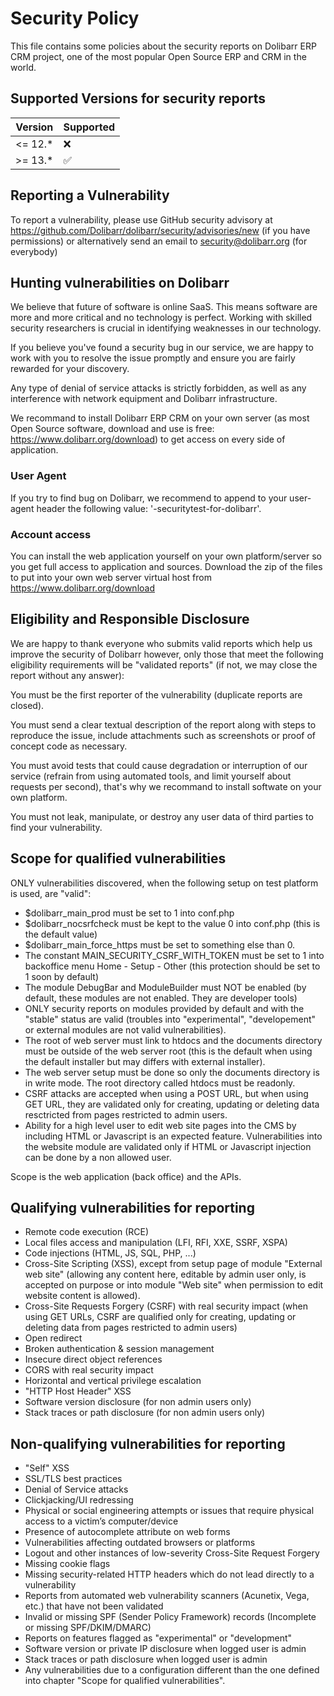 # Security Policy

This file contains some policies about the security reports on Dolibarr ERP CRM project, one of the most popular Open Source ERP and CRM in the world.

## Supported Versions for security reports

| Version   | Supported          |
| --------- | ------------------ |
| <= 12.*   | :x:                |
| >= 13.*   | :white_check_mark: |


## Reporting a Vulnerability

To report a vulnerability, please use GitHub security advisory at https://github.com/Dolibarr/dolibarr/security/advisories/new (if you have permissions) or alternatively send an email to security@dolibarr.org (for everybody)


## Hunting vulnerabilities on Dolibarr

We believe that future of software is online SaaS. This means software are more and more critical and no technology is perfect. Working with skilled security researchers is crucial in identifying weaknesses in our technology.

If you believe you've found a security bug in our service, we are happy to work with you to resolve the issue promptly and ensure you are fairly rewarded for your discovery.

Any type of denial of service attacks is strictly forbidden, as well as any interference with network equipment and Dolibarr infrastructure.

We recommand to install Dolibarr ERP CRM on your own server (as most Open Source software, download and use is free: https://www.dolibarr.org/download) to get access on every side of application.

### User Agent

If you try to find bug on Dolibarr, we recommend to append to your user-agent header the following value: '-securitytest-for-dolibarr'.

### Account access

You can install the web application yourself on your own platform/server so you get full access to application and sources. Download the zip of the files to put into your own web server virtual host from https://www.dolibarr.org/download


## Eligibility and Responsible Disclosure

We are happy to thank everyone who submits valid reports which help us improve the security of Dolibarr however, only those that meet the following eligibility requirements will be "validated reports" (if not, we may close the report without any answer):

You must be the first reporter of the vulnerability (duplicate reports are closed).

You must send a clear textual description of the report along with steps to reproduce the issue, include attachments such as screenshots or proof of concept code as necessary.

You must avoid tests that could cause degradation or interruption of our service (refrain from using automated tools, and limit yourself about requests per second), that's why we recommand to install softwate on your own platform.

You must not leak, manipulate, or destroy any user data of third parties to find your vulnerability.


## Scope for qualified vulnerabilities

ONLY vulnerabilities discovered, when the following setup on test platform is used, are "valid":

* $dolibarr_main_prod must be set to 1 into conf.php
* $dolibarr_nocsrfcheck must be kept to the value 0 into conf.php (this is the default value)
* $dolibarr_main_force_https must be set to something else than 0.
* The constant MAIN_SECURITY_CSRF_WITH_TOKEN must be set to 1 into backoffice menu Home - Setup - Other (this protection should be set to 1 soon by default)
* The module DebugBar and ModuleBuilder must NOT be enabled (by default, these modules are not enabled. They are developer tools)
* ONLY security reports on modules provided by default and with the "stable" status are valid (troubles into "experimental", "developement" or external modules are not valid vulnerabilities).
* The root of web server must link to htdocs and the documents directory must be outside of the web server root (this is the default when using the default installer but may differs with external installer).
* The web server setup must be done so only the documents directory is in write mode. The root directory called htdocs must be readonly.
* CSRF attacks are accepted when using a POST URL, but when using GET URL, they are validated only for creating, updating or deleting data resctricted from pages restricted to admin users.
* Ability for a high level user to edit web site pages into the CMS by including HTML or Javascript is an expected feature. Vulnerabilities into the website module are validated only if HTML or Javascript injection can be done by a non allowed user.

Scope is the web application (back office) and the APIs.


## Qualifying vulnerabilities for reporting

* Remote code execution (RCE)
* Local files access and manipulation (LFI, RFI, XXE, SSRF, XSPA)
* Code injections (HTML, JS, SQL, PHP, ...)
* Cross-Site Scripting (XSS), except from setup page of module "External web site" (allowing any content here, editable by admin user only, is accepted on purpose or into module "Web site" when permission to edit website content is allowed).
* Cross-Site Requests Forgery (CSRF) with real security impact (when using GET URLs, CSRF are qualified only for creating, updating or deleting data from pages restricted to admin users)
* Open redirect
* Broken authentication & session management
* Insecure direct object references
* CORS with real security impact
* Horizontal and vertical privilege escalation
* "HTTP Host Header" XSS
* Software version disclosure (for non admin users only)
* Stack traces or path disclosure (for non admin users only)


## Non-qualifying vulnerabilities for reporting

* "Self" XSS
* SSL/TLS best practices
* Denial of Service attacks
* Clickjacking/UI redressing
* Physical or social engineering attempts or issues that require physical access to a victim’s computer/device
* Presence of autocomplete attribute on web forms
* Vulnerabilities affecting outdated browsers or platforms
* Logout and other instances of low-severity Cross-Site Request Forgery
* Missing cookie flags
* Missing security-related HTTP headers which do not lead directly to a vulnerability
* Reports from automated web vulnerability scanners (Acunetix, Vega, etc.) that have not been validated
* Invalid or missing SPF (Sender Policy Framework) records (Incomplete or missing SPF/DKIM/DMARC)
* Reports on features flagged as "experimental" or "development"
* Software version or private IP disclosure when logged user is admin
* Stack traces or path disclosure when logged user is admin
* Any vulnerabilities due to a configuration different than the one defined into chapter "Scope for qualified vulnerabilities".

